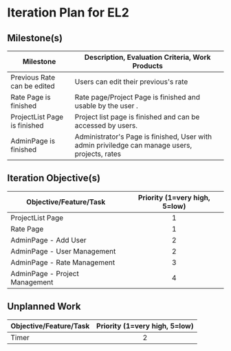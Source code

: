 # Iteration Plan for EL2

## Milestone(s)

| Milestone | Description, Evaluation Criteria, Work Products |
|-----------|-----------------------------------------|
|  Previous Rate can be edited  | Users can edit their previous's rate |
|  Rate Page is finished  | Rate page/Project Page is finished and usable by the user . |
|  ProjectList Page is finished  | Project list page is finished and can be accessed by users.  |
| AdminPage is finished | Administrator's Page is finished, User with admin priviledge can manage users, projects, rates |


## Iteration Objective(s)

| Objective/Feature/Task | Priority (1=very high, 5=low) |
|------------------------|:-----------------------------:|
| ProjectList Page | 1 |
| Rate Page | 1 |
| AdminPage - Add User | 2 |
| AdminPage - User Management | 2 |
| AdminPage - Rate Management | 3 |
| AdminPage - Project Management | 4 |



## Unplanned Work


| Objective/Feature/Task | Priority (1=very high, 5=low) |
|------------------------|:-----------------------------:|
| Timer | 2 |

